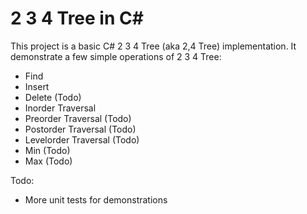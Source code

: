 2 3 4 Tree in C#
================

This project is a basic C# 2 3 4 Tree (aka 2,4 Tree) implementation. It demonstrate a few simple operations of 2 3 4 Tree:
* Find
* Insert
* Delete (Todo)
* Inorder Traversal
* Preorder Traversal (Todo)
* Postorder Traversal (Todo)
* Levelorder Traversal (Todo)
* Min (Todo)
* Max (Todo)

Todo:
* More unit tests for demonstrations
